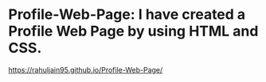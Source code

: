 # Profile-Web-Page: I have created a Profile Web Page by using HTML and CSS.
https://rahuljain95.github.io/Profile-Web-Page/
